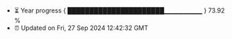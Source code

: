 - ⏳ Year progress { ██████████████████████▁▁▁▁▁▁▁▁ } 73.92 %
- ⏰ Updated on Fri, 27 Sep 2024 12:42:32 GMT

